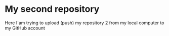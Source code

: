 # My second repository

Here I'am trying to upload (push) my repository 2 from my local computer to my GitHub account